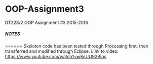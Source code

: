 # OOP-Assignment3
DT228/2 OOP Assignment #3 2015-2016
##### NOTES
======
Skeleton code has been tested through Processing first, then transferred and modified through Eclipse.
Link to video: https://www.youtube.com/watch?v=jKeUU92BIos
